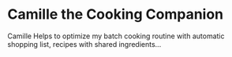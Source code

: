 # Camille the Cooking Companion
 Camille Helps to optimize my batch cooking routine with automatic shopping list, recipes with shared ingredients...

